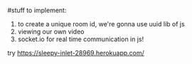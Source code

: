 #stuff to implement:
1. to create a unique room id, we're gonna use uuid lib of js
2. viewing our own video
3. socket.io for real time communication in js!

try https://sleepy-inlet-28969.herokuapp.com/